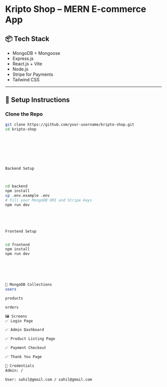 # Kripto Shop – MERN E-commerce App

## 📦 Tech Stack

- MongoDB + Mongoose
- Express.js
- React.js + Vite
- Node.js
- Stripe for Payments
- Tailwind CSS

---

## 🚀 Setup Instructions

### Clone the Repo

```bash
git clone https://github.com/your-username/kripto-shop.git
cd kripto-shop








Backend Setup



cd backend
npm install
cp .env.example .env
# Fill your MongoDB URI and Stripe keys
npm run dev





Frontend Setup


cd frontend
npm install
npm run dev






📂 MongoDB Collections
users

products

orders

🖼️ Screens
✅ Login Page

✅ Admin Dashboard

✅ Product Listing Page

✅ Payment Checkout

✅ Thank You Page

🔑 Credentials
Admin: / 

User: sahil@gmail.com / sahil@gmail.com